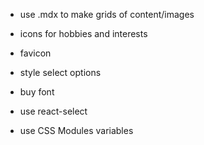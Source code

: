 * use .mdx to make grids of content/images
* icons for hobbies and interests
* favicon
* style select options
* buy font
* use react-select

* use CSS Modules variables